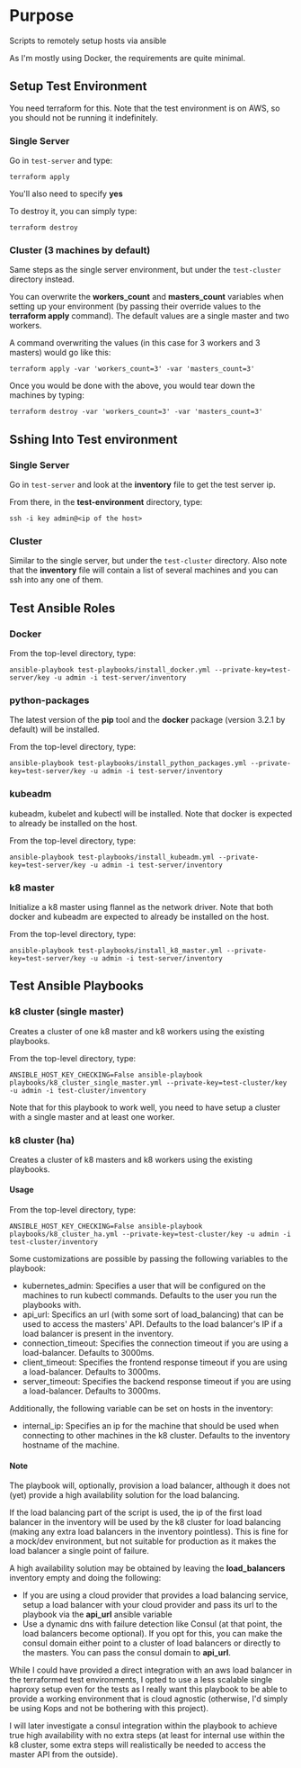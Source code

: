 # Purpose

Scripts to remotely setup hosts via ansible

As I'm mostly using Docker, the requirements are quite minimal.

## Setup Test Environment

You need terraform for this. Note that the test environment is on AWS, so you should not be running it indefinitely.

### Single Server

Go in ```test-server``` and type:

```
terraform apply
```

You'll also need to specify **yes**

To destroy it, you can simply type:

```
terraform destroy
```

### Cluster (3 machines by default)

Same steps as the single server environment, but under the ```test-cluster``` directory instead.

You can overwrite the **workers_count** and **masters_count** variables when setting up your environment (by passing their override values to the **terraform apply** command). The default values are a single master and two workers.

A command overwriting the values (in this case for 3 workers and 3 masters) would go like this:

```
terraform apply -var 'workers_count=3' -var 'masters_count=3'
```

Once you would be done with the above, you would tear down the machines by typing:

```
terraform destroy -var 'workers_count=3' -var 'masters_count=3'
```

## Sshing Into Test environment

### Single Server

Go in ```test-server``` and look at the **inventory** file to get the test server ip.

From there, in the **test-environment** directory, type:

```
ssh -i key admin@<ip of the host>
```

### Cluster

Similar to the single server, but under the ```test-cluster``` directory. Also note that the **inventory** file will contain a list of several machines and you can ssh into any one of them.

## Test Ansible Roles

### Docker

From the top-level directory, type:

```
ansible-playbook test-playbooks/install_docker.yml --private-key=test-server/key -u admin -i test-server/inventory
```

### python-packages

The latest version of the **pip** tool and the **docker** package (version 3.2.1 by default) will be installed.

From the top-level directory, type:

```
ansible-playbook test-playbooks/install_python_packages.yml --private-key=test-server/key -u admin -i test-server/inventory
```

### kubeadm

kubeadm, kubelet and kubectl will be installed. Note that docker is expected to already be installed on the host.

From the top-level directory, type:

```
ansible-playbook test-playbooks/install_kubeadm.yml --private-key=test-server/key -u admin -i test-server/inventory
```

### k8 master

Initialize a k8 master using flannel as the network driver. Note that both docker and kubeadm are expected to already be installed on the host.

From the top-level directory, type:

```
ansible-playbook test-playbooks/install_k8_master.yml --private-key=test-server/key -u admin -i test-server/inventory
```

## Test Ansible Playbooks

### k8 cluster (single master)

Creates a cluster of one k8 master and k8 workers using the existing playbooks.

From the top-level directory, type:

```
ANSIBLE_HOST_KEY_CHECKING=False ansible-playbook playbooks/k8_cluster_single_master.yml --private-key=test-cluster/key -u admin -i test-cluster/inventory
```

Note that for this playbook to work well, you need to have setup a cluster with a single master and at least one worker.

### k8 cluster (ha)

Creates a cluster of k8 masters and k8 workers using the existing playbooks. 

#### Usage 

From the top-level directory, type:

```
ANSIBLE_HOST_KEY_CHECKING=False ansible-playbook playbooks/k8_cluster_ha.yml --private-key=test-cluster/key -u admin -i test-cluster/inventory
```

Some customizations are possible by passing the following variables to the playbook:
- kubernetes_admin: Specifies a user that will be configured on the machines to run kubectl commands. Defaults to the user you run the playbooks with.
- api_url: Specifics an url (with some sort of load_balancing) that can be used to access the masters' API. Defaults to the load balancer's IP if a load balancer is present in the inventory.
- connection_timeout: Specifies the connection timeout if you are using a load-balancer. Defaults to 3000ms.
- client_timeout: Specifies the frontend response timeout if you are using a load-balancer. Defaults to 3000ms.
- server_timeout: Specifies the backend response timeout if you are using a load-balancer. Defaults to 3000ms.

Additionally, the following variable can be set on hosts in the inventory:
- internal_ip: Specifies an ip for the machine that should be used when connecting to other machines in the k8 cluster. Defaults to the inventory hostname of the machine.

#### Note

The playbook will, optionally, provision a load balancer, although it does not (yet) provide a high availability solution for the load balancing.

If the load balancing part of the script is used, the ip of the first load balancer in the inventory will be used by the k8 cluster for load balancing (making any extra load balancers in the inventory pointless). This is fine for a mock/dev environment, but not suitable for production as it makes the load balancer a single point of failure.

A high availability solution may be obtained by leaving the **load_balancers** inventory empty and doing the following:
- If you are using a cloud provider that provides a load balancing service, setup a load balancer with your cloud provider and pass its url to the playbook via the **api_url** ansible variable
- Use a dynamic dns with failure detection like Consul (at that point, the load balancers become optional). If you opt for this, you can make the consul domain either point to a cluster of load balancers or directly to the masters. You can pass the consul domain to **api_url**.

While I could have provided a direct integration with an aws load balancer in the terraformed test environments, I opted to use a less scalable single haproxy setup even for the tests as I really want this playbook to be able to provide a working environment that is cloud agnostic (otherwise, I'd simply be using Kops and not be bothering with this project).

I will later investigate a consul integration within the playbook to achieve true high availability with no extra steps (at least for internal use within the k8 cluster, some extra steps will realistically be needed to access the master API from the outside).